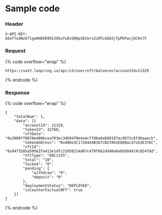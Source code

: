 # Sample code

### Header

```
X-API-KEY: bEef7a3Nzk7lgaHm85E0O1JO5ufu0iQ96p3bCmrsZz8TLGG83jTpPDYwcjUC0vlF
```

### Request

{% code overflow="wrap" %}
```
https://uat2.loopring.io/api/v3/user/nft/balances?accountId=11329
```
{% endcode %}

### Response

{% code overflow="wrap" %}
```
{
	"totalNum": 1,
	"data": [{
		"accountId": 11329,
		"tokenId": 32768,
		"nftData": "0x20807f0870ed096cea763ec3db94f0e4a4cffdbe0ab09187ac9972c6fd6aaecb",
		"tokenAddress": "0x486e3C172A444B3b7cB2fA91E8EBac37cb3E376C",
		"nftId": "0x8473285a59562fe413e1dfc21050214d67c479f662dd40a6ebb50d419c024fdd",
		"nftType": "ERC1155",
		"total": "10",
		"locked": "0",
		"pending": {
			"withdraw": "0",
			"deposit": "0"
		},
		"deploymentStatus": "DEPLOYED",
		"isCounterFactualNFT": true
	}]
}
```
{% endcode %}
